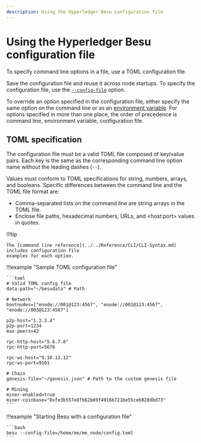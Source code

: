 ```yaml
---
description: Using the Hyperledger Besu configuration file
---
```


# Using the Hyperledger Besu configuration file

To specify command line options in a file, use a TOML configuration file.

Save the configuration file and reuse it across node startups. To specify the configuration file,
use the [`--config-file`](../../reference/cli/options.md#config-file) option.

To override an option specified in the configuration file, either specify the same option on the
command line or as an
[environment variable](../../reference/cli/options.md#besu-environment-variables). For options
specified in more than one place, the order of precedence is command line, environment variable,
configuration file.

## TOML specification

The configuration file must be a valid TOML file composed of key/value pairs. Each key is the same
as the corresponding command line option name without the leading dashes (`--`).

Values must conform to TOML specifications for string, numbers, arrays, and booleans. Specific
differences between the command line and the TOML file format are:

* Comma-separated lists on the command line are string arrays in the TOML file.
* Enclose file paths, hexadecimal numbers, URLs, and &lt;host:port> values in quotes.

!!!tip

    The [command line reference](../../Reference/CLI/CLI-Syntax.md) includes configuration file
    examples for each option.

!!!example "Sample TOML configuration file"

    ```toml
    # Valid TOML config file
    data-path="~/besudata" # Path

    # Network
    bootnodes=["enode://001@123:4567", "enode://002@123:4567", "enode://003@123:4567"]

    p2p-host="1.2.3.4"
    p2p-port=1234
    max-peers=42

    rpc-http-host="5.6.7.8"
    rpc-http-port=5678

    rpc-ws-host="9.10.11.12"
    rpc-ws-port=9101

    # Chain
    genesis-file="~/genesis.json" # Path to the custom genesis file

    # Mining
    miner-enabled=true
    miner-coinbase="0xfe3b557e8fb62b89f4916b721be55ceb828dbd73"
    ```

!!!example "Starting Besu with a configuration file"

    ```bash
    besu --config-file=/home/me/me_node/config.toml
    ```
